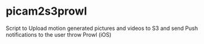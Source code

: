 # picam2s3prowl
Script to Upload motion generated pictures and videos to S3 and send Push notifications to the user throw Prowl (iOS)
